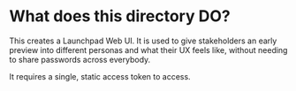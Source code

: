 # What does this directory DO?

This creates a Launchpad Web UI. It is used to give stakeholders an early preview into different personas and what their UX feels like, without needing to share passwords across everybody.

It requires a single, static access token to access.
